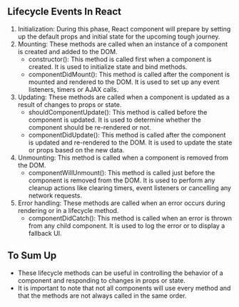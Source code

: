 ## Lifecycle Events In React

1. Initialization: During this phase, React component will prepare by setting up the default props and initial state for the upcoming tough journey.
2. Mounting: These methods are called when an instance of a component is created and added to the DOM.
   - constructor(): This method is called first when a component is created. It is used to initialize state and bind methods.
   - componentDidMount(): This method is called after the component is mounted and rendered to the DOM. It is used to set up any event listeners, timers or AJAX calls.
3. Updating: These methods are called when a component is updated as a result of changes to props or state.
   - shouldComponentUpdate(): This method is called before the component is updated. It is used to determine whether the component should be re-rendered or not.
   - componentDidUpdate(): This method is called after the component is updated and re-rendered to the DOM. It is used to update the state or props based on the new data.
4. Unmounting: This method is called when a component is removed from the DOM.
   - componentWillUnmount(): This method is called just before the component is removed from the DOM. It is used to perform any cleanup actions like clearing timers, event listeners or cancelling any network requests.
5. Error handling: These methods are called when an error occurs during rendering or in a lifecycle method.
   - componentDidCatch(): This method is called when an error is thrown from any child component. It is used to log the error or to display a fallback UI.

## To Sum Up

- These lifecycle methods can be useful in controlling the behavior of a component and responding to changes in props or state.
- It is important to note that not all components will use every method and that the methods are not always called in the same order.
